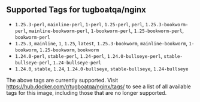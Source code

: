 ## Supported Tags for tugboatqa/nginx

* `1.25.3-perl`, `mainline-perl`, `1-perl`, `1.25-perl`, `perl`, `1.25.3-bookworm-perl`, `mainline-bookworm-perl`, `1-bookworm-perl`, `1.25-bookworm-perl`, `bookworm-perl`
* `1.25.3`, `mainline`, `1`, `1.25`, `latest`, `1.25.3-bookworm`, `mainline-bookworm`, `1-bookworm`, `1.25-bookworm`, `bookworm`
* `1.24.0-perl`, `stable-perl`, `1.24-perl`, `1.24.0-bullseye-perl`, `stable-bullseye-perl`, `1.24-bullseye-perl`
* `1.24.0`, `stable`, `1.24`, `1.24.0-bullseye`, `stable-bullseye`, `1.24-bullseye`

The above tags are currently supported. Visit https://hub.docker.com/r/tugboatqa/nginx/tags/ to see a list of all available tags for this image, including those that are no longer supported.
